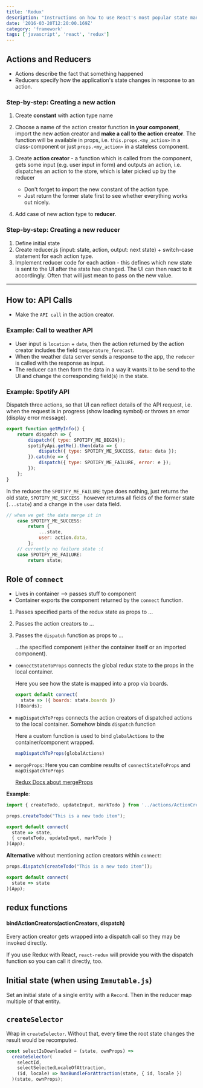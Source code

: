 ```yaml
---
title: 'Redux'
description: "Instructions on how to use React's most popular state management library Redux.js"
date: '2016-03-20T12:20:00.169Z'
category: 'framework'
tags: ['javascript', 'react', 'redux']
---
```


## Actions and Reducers

* Actions describe the fact that something happened
* Reducers specify how the application's state changes in response to an action.

### Step-by-step: Creating a new action

1. Create **constant** with action type name
2. Choose a name of the action creator function **in your component**, import the new action creator and **make a call to the action creator**.
	The function will be available in props, i.e. `this.props.<my_action>` in a class-component or just `props.<my_action>` in a stateless component.

3. Create **action creator** - a function which is called from the component, gets some input (e.g. user input in form) and outputs an action, i.e. dispatches an action to the store, which is later picked up by the reducer

	* Don't forget to import the new constant of the action type.
	* Just return the former state first to see whether everything works out nicely.

4. Add case of new action type to **reducer**.

### Step-by-step: Creating a new reducer

1. Define initial state
1. Create reducer.js (input: state, action, output: next state) + switch-case statement for each action type.
2. Implement reducer code for each action - this defines which new state is sent to the UI after the state has changed. The UI can then react to it accordingly. Often that will just mean to pass on the new value.

---

## How to: API Calls

- Make the `API call` in the action creator.

### Example: Call to weather API

* User input is `location` + `date`, then the action returned by the action creator includes the field `temperature_forecast`.
* When the weather data server sends a response to the app, the `reducer` is called with the response as input.
* The reducer can then form the data in a way it wants it to be send to the UI and change the corresponding field(s) in the state.

### Example: Spotify API

Dispatch three actions, so that UI can reflect details of the API request, i.e. when the request is in progress (show loading symbol) or throws an error (display error message).

```js
export function getMyInfo() {
	return dispatch => {
		dispatch({ type: SPOTIFY_ME_BEGIN});
		spotifyApi.getMe().then(data => {
			dispatch({ type: SPOTIFY_ME_SUCCESS, data: data });
		}).catch(e => {
			dispatch({ type: SPOTIFY_ME_FAILURE, error: e });
		});
	};
}
```

In the reducer the `SPOTIFY_ME_FAILURE` type does nothing, just returns the old state, `SPOTIFY_ME_SUCCESS ` however returns all fields of the former state (`...state`) and a change in the `user` data field.

```js
// when we get the data merge it in
	case SPOTIFY_ME_SUCCESS:
		return {
			...state,
			user: action.data,
		};
	// currently no failure state :(
	case SPOTIFY_ME_FAILURE:
		return state;
```

## Role of `connect`

* Lives in container --> passes stuff to component
* Container exports the component returned by the `connect` function.

1. Passes specified parts of the redux state as props to ...
2. Passes the action creators to ...
3. Passes the `dispatch` function as props to ...

	...the specified component (either the container itself or an imported component).

* `connectStateToProps` connects the global redux state to the props in the local container.

	Here you see how the state is mapped into a prop via boards.

	```js
	export default connect(
	  state => ({ boards: state.boards })
	)(Boards);
	```

* `mapDispatchToProps` connects the action creators of dispatched actions to the local container. Somehow binds `dispatch` function

	Here a custom function is used to bind `globalActions` to the container/component wrapped.

	```js
	mapDispatchToProps(globalActions)
	```

* `mergeProps`: Here you can combine results of `connectStateToProps` and `mapDispatchToProps`

    [Redux Docs about mergeProps](https://github.com/reactjs/react-redux/blob/master/docs/api.md)

**Example**:

```js
import { createTodo, updateInput, markTodo } from '../actions/ActionCreators'

props.createTodo("This is a new todo item");

export default connect(
  state => state,
  { createTodo, updateInput, markTodo }
)(App);
```

**Alternative** without mentioning action creators within `connect`:

```js
props.dispatch(createTodo("This is a new todo item"));

export default connect(
  state => state
)(App);
```

## redux functions

#### bindActionCreators(actionCreators, dispatch)

Every action creator gets wrapped into a dispatch call so they may be invoked directly.

If you use Redux with React, `react-redux` will provide you with the dispatch function so you can call it directly, too.


## Initial state (when using `Immutable.js`)

Set an initial state of a single entity with a `Record`. Then in the reducer map multiple of that entity.

## `createSelector`

Wrap in `createSelector`. Without that, every time the root state changes the result would be recomputed.

```js
const selectIsDownloaded = (state, ownProps) =>
  createSelector(
    selectId,
    selectSelectedLocaleOfAttraction,
    (id, locale) => hasBundleForAttraction(state, { id, locale })
  )(state, ownProps);
```

